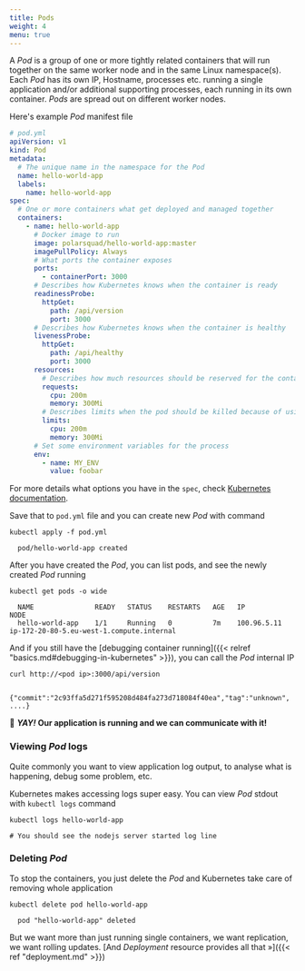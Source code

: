 ```yaml
---
title: Pods
weight: 4
menu: true
---
```


A _Pod_ is a group of one or more tightly related containers that will run together on the same worker node and in the same Linux namespace(s).
Each _Pod_ has its own IP, Hostname, processes etc. running a single application and/or additional supporting processes, each running in its own container.
_Pods_ are spread out on different worker nodes.

Here's example _Pod_ manifest file
```yaml
# pod.yml
apiVersion: v1
kind: Pod
metadata:
  # The unique name in the namespace for the Pod
  name: hello-world-app
  labels:
    name: hello-world-app
spec:
  # One or more containers what get deployed and managed together
  containers:
    - name: hello-world-app
      # Docker image to run
      image: polarsquad/hello-world-app:master
      imagePullPolicy: Always
      # What ports the container exposes
      ports:
        - containerPort: 3000
      # Describes how Kubernetes knows when the container is ready
      readinessProbe:
        httpGet:
          path: /api/version
          port: 3000
      # Describes how Kubernetes knows when the container is healthy
      livenessProbe:
        httpGet:
          path: /api/healthy
          port: 3000
      resources:
        # Describes how much resources should be reserved for the container
        requests:
          cpu: 200m
          memory: 300Mi
        # Describes limits when the pod should be killed because of using too much resources
        limits:
          cpu: 200m
          memory: 300Mi
      # Set some environment variables for the process
      env:
        - name: MY_ENV
          value: foobar
```

For more details what options you have in the `spec`, check [Kubernetes documentation](https://kubernetes.io/docs/reference/generated/kubernetes-api/v1.12/#podspec-v1-core).

Save that to `pod.yml` file and you can create new _Pod_ with command
```shell
kubectl apply -f pod.yml

  pod/hello-world-app created
```

After you have created the _Pod_, you can list pods, and see the newly created _Pod_ running
```shell
kubectl get pods -o wide

  NAME               READY   STATUS    RESTARTS   AGE   IP            NODE
  hello-world-app    1/1     Running   0          7m    100.96.5.11   ip-172-20-80-5.eu-west-1.compute.internal
```

And if you still have the [debugging container running]({{< relref "basics.md#debugging-in-kubernetes" >}}), you can call the _Pod_ internal IP

```shell
curl http://<pod ip>:3000/api/version

  {"commit":"2c93ffa5d271f595208d484fa273d718084f40ea","tag":"unknown", ....}
```

🎉 **_YAY!_ Our application is running and we can communicate with it!**

### Viewing _Pod_ logs

Quite commonly you want to view application log output, to analyse what is happening, debug some problem, etc.

Kubernetes makes accessing logs super easy. You can view _Pod_ stdout with `kubectl logs` command
```shell
kubectl logs hello-world-app

# You should see the nodejs server started log line
```

### Deleting _Pod_
To stop the containers, you just delete the _Pod_ and Kubernetes take care of removing whole application
```shell
kubectl delete pod hello-world-app

  pod "hello-world-app" deleted
```

But we want more than just running single containers, we want replication, we want rolling updates. [And _Deployment_ resource provides all that »]({{< ref "deployment.md" >}})